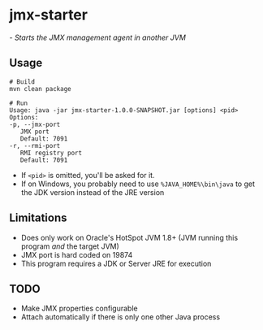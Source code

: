 # jmx-starter
*- Starts the JMX management agent in another JVM*

## Usage

    # Build
    mvn clean package
    
    # Run
    Usage: java -jar jmx-starter-1.0.0-SNAPSHOT.jar [options] <pid>
    Options:
    -p, --jmx-port
       JMX port
       Default: 7091
    -r, --rmi-port
       RMI registry port
       Default: 7091

- If `<pid>` is omitted, you'll be asked for it.
- If on Windows, you probably need to use `%JAVA_HOME%\bin\java` to get the JDK version instead of the JRE version


## Limitations
- Does only work on Oracle's HotSpot JVM 1.8+ (JVM running this program *and* the target JVM)
- JMX port is hard coded on 19874
- This program requires a JDK or Server JRE for execution

## TODO
- Make JMX properties configurable
- Attach automatically if there is only one other Java process

